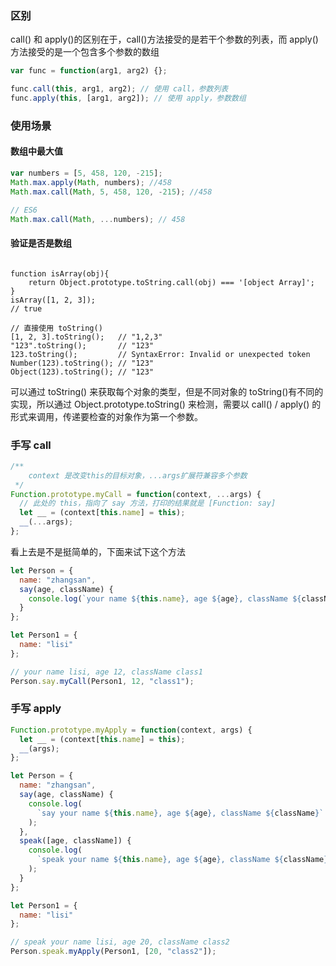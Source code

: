 ### 区别

call() 和 apply()的区别在于，call()方法接受的是若干个参数的列表，而 apply()方法接受的是一个包含多个参数的数组

```js
var func = function(arg1, arg2) {};

func.call(this, arg1, arg2); // 使用 call，参数列表
func.apply(this, [arg1, arg2]); // 使用 apply，参数数组
```

### 使用场景

#### 数组中最大值

```js
var numbers = [5, 458, 120, -215];
Math.max.apply(Math, numbers); //458
Math.max.call(Math, 5, 458, 120, -215); //458

// ES6
Math.max.call(Math, ...numbers); // 458
```

#### 验证是否是数组

```JS

function isArray(obj){
    return Object.prototype.toString.call(obj) === '[object Array]';
}
isArray([1, 2, 3]);
// true

// 直接使用 toString()
[1, 2, 3].toString(); 	// "1,2,3"
"123".toString(); 		// "123"
123.toString(); 		// SyntaxError: Invalid or unexpected token
Number(123).toString(); // "123"
Object(123).toString(); // "123"

```

可以通过 toString() 来获取每个对象的类型，但是不同对象的 toString()有不同的实现，所以通过 Object.prototype.toString() 来检测，需要以 call() / apply() 的形式来调用，传递要检查的对象作为第一个参数。

### 手写 call

```js
/**
    context 是改变this的目标对象，...args扩展符兼容多个参数
 */
Function.prototype.myCall = function(context, ...args) {
  // 此处的 this，指向了 say 方法，打印的结果就是 [Function: say]
  let __ = (context[this.name] = this);
  __(...args);
};
```

看上去是不是挺简单的，下面来试下这个方法

```js
let Person = {
  name: "zhangsan",
  say(age, className) {
    console.log(`your name ${this.name}, age ${age}, className ${className}`);
  }
};

let Person1 = {
  name: "lisi"
};

// your name lisi, age 12, className class1
Person.say.myCall(Person1, 12, "class1");
```

### 手写 apply

```js
Function.prototype.myApply = function(context, args) {
  let __ = (context[this.name] = this);
  __(args);
};
```

```js
let Person = {
  name: "zhangsan",
  say(age, className) {
    console.log(
      `say your name ${this.name}, age ${age}, className ${className}`
    );
  },
  speak([age, className]) {
    console.log(
      `speak your name ${this.name}, age ${age}, className ${className}`
    );
  }
};

let Person1 = {
  name: "lisi"
};

// speak your name lisi, age 20, className class2
Person.speak.myApply(Person1, [20, "class2"]);
```
